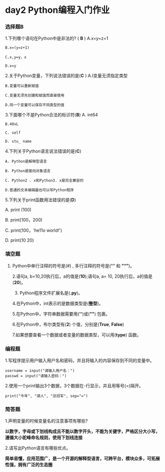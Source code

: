 # day2 Python编程入门作业

### 选择题B

1.下列哪个语句在Python中是非法的? ( **B** )
	A.x=y=z=1

	B.x=(y=z+1)
	
	C.x,y=y，x
	
	D.x=y
2.关于Python变量，下列说法错误的是(**C**  ) 
	A.I变量无须指定类型 

	B.变量可以重新赋值
	
	C.变量无须先创建和赋值而直接使用
	
	D.同一个变量可以保存不同类型的值

3.下面哪个不是Python合法的标识符(**B**)
	A. int64

	B.40xL
	
	C. self
	
	D. stu_ name

4.下列关于Python语言说法错误的是(**C**)

	A. Python是解释型语言
	
	B. Python是面向对象语言
	
	C. Python2 . x和Python3. x是完全兼容的
	
	D.普通的文本编辑器也可以写Python程序

5.下列关于print函数用法错误的是(**D**)

   A. print (100)

   B. print(100，200)

   C. print(100，'he11o world!')

   D. print(10 20)

 ### 填空题

1. Python中单行注释的符号是(#) , 多行注释的符号是(**’‘’** 和 **”“”**)。

   2.语句a, b=10,20执行后，a的值是(**10**);语句a, a= 10, 20执行后，a的值是(**20**)。

   3. Python程序文件扩展名是(**.py**)。

   4.在Python中，int表示的是数据类型是(**整型**)。

   5.在Python中，字符串数据需要用(**''**)或(**""**) 包裹。

   6.在Python中，布尔类型有(**2**) 个值，分别是(**True**, **False**)
   
   7.如果想要查看一个数据或者变量的数据类型，可以用(**type**) 函数。

### 编程题
1.写程序提示用户输入用户名和密码，并且将输入的内容保存到不同的变量中。

```pytho
username = input("请输入用户名：")
passwd = input("请输入密码：")
```



2.使用一个print输出3个数据，3个数据在-行显示，并且用等号(=)隔开。

```pyth
print("今年", "湖人", "总冠军", sep="=")
```



### 简答题
1.声明变量的时候变量名的注意事项有哪些?

**以数字，字母或下划线构成且不能以数字开头，不能为关键字，严格区分大小写，遵循大小驼峰命名规则，使用下划线连接**

2.请写出Python语言有哪些优点。

**简单易懂，应用范围广，是一个开源的解释型语言，可跨平台，模块众多，可拓展性强，拥有广泛的生态圈**

